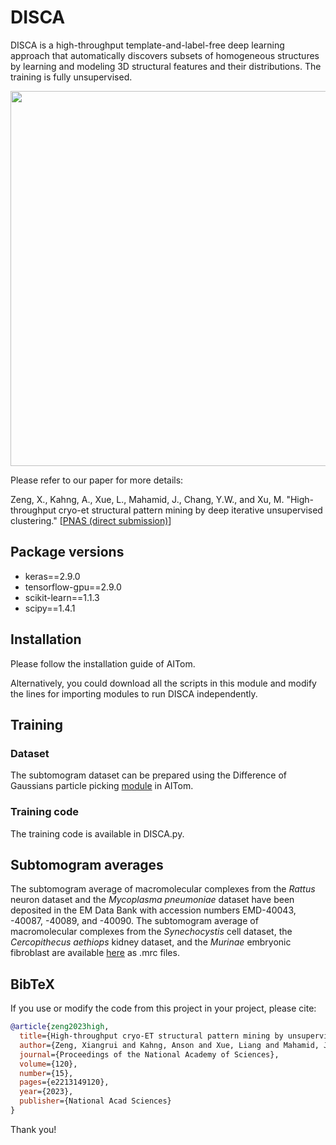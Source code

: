 # DISCA
DISCA is a high-throughput template-and-label-free deep learning approach that automatically discovers subsets of homogeneous structures by learning and modeling 3D structural features and their distributions. The training is fully unsupervised.

<p align="center">
<img src="https://user-images.githubusercontent.com/31047726/228112212-f1ed62f5-5c7d-4c34-8614-37ee4f58f045.png" width="600">
</p>

Please refer to our paper for more details:

Zeng, X., Kahng, A., Xue, L., Mahamid, J., Chang, Y.W., and Xu, M. "High-throughput cryo-et structural pattern mining by deep iterative unsupervised clustering." [[PNAS (direct submission)](https://www.pnas.org/doi/abs/10.1073/pnas.2213149120)]


## Package versions
* keras==2.9.0
* tensorflow-gpu==2.9.0
* scikit-learn==1.1.3
* scipy==1.4.1



## Installation 
Please follow the installation guide of AITom. 

Alternatively, you could download all the scripts in this module and modify the lines for importing modules to run DISCA independently. 

## Training

### Dataset

The subtomogram dataset can be prepared using the Difference of Gaussians particle picking [module](https://github.com/xiangruz/aitom/blob/master/doc/tutorials/008_particle_picking.py) in AITom.


### Training code

The training code is available in DISCA.py.

## Subtomogram averages

The subtomogram average of macromolecular complexes from the *Rattus* neuron dataset and the *Mycoplasma pneumoniae* dataset have been deposited in the EM Data Bank with accession numbers EMD-40043, -40087, -40089, and -40090. The subtomogram average of macromolecular complexes from the *Synechocystis* cell dataset, the *Cercopithecus aethiops* kidney dataset, and the *Murinae* embryonic fibroblast are available [here](https://github.com/xulabs/aitom/files/11392586/DISCA_subtomogram_averages.zip) as .mrc files.

## BibTeX

If you use or modify the code from this project in your project, please cite:
```bibtex
@article{zeng2023high,
  title={High-throughput cryo-ET structural pattern mining by unsupervised deep iterative subtomogram clustering},
  author={Zeng, Xiangrui and Kahng, Anson and Xue, Liang and Mahamid, Julia and Chang, Yi-Wei and Xu, Min},
  journal={Proceedings of the National Academy of Sciences},
  volume={120},
  number={15},
  pages={e2213149120},
  year={2023},
  publisher={National Acad Sciences}
}
```
Thank you!
